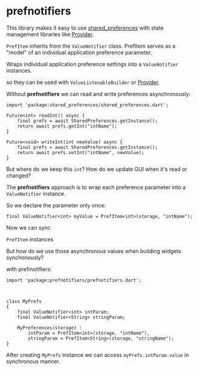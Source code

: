 # prefnotifiers

This library makes it easy to use [shared_preferences](https://pub.dev/packages/shared_preferences) with
state management libraries like [Provider](https://pub.dev/packages/provider).

`PrefItem` inherits from the `ValueNotifier` class. PrefItem serves as a "model" of an individual application
preference parameter.

Wraps individual application preference settings into a `ValueNotifier` instances.


 so they can be used with `ValueListenableBuilder`
or [Provider](https://pub.dev/packages/provider).

Without **prefnotifiers** we can read and write preferences asynchronously:

```
import 'package:shared_preferences/shared_preferences.dart';

Future<int> readInt() async {
    final prefs = await SharedPreferences.getInstance();
    return await prefs.getInt("intName");
}

Future<void> writeInt(int newValue) async {
    final prefs = await SharedPreferences.getInstance();
    return await prefs.setInt("intName", newValue);
}

```

But where do we keep this `int`? How do we update GUI when it's read or changed?

The **prefnotifiers** approach is to wrap each preference parameter into a `ValueNotifier` instance.

So we declare the parameter only once:

```
final ValueNotifier<int> myValue = PrefItem<int>(storage, "intName");
```

Now we can sync


`PrefItem` instances

But how do we use those asynchronous values when building widgets synchonously?

with prefinotifiers:

```
import 'package:prefnotifiers/prefnotifiers.dart';



class MyPrefs
{
    final ValueNotifier<int> intParam;
    final ValueNotifier<String> stringParam;

    MyPreferences(storage) :
        intParam = PrefItem<int>(storage, "intName"),
        stringParam = PrefItem<String>(storage, "stringName");
}

```

After creating `MyPrefs` instance we can access `myPrefs.intParam.value` in synchronous manner.


